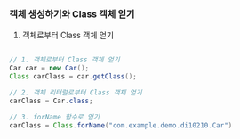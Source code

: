 ### 객체 생성하기와 Class 객체 얻기
1. 객체로부터 Class 객체 얻기

```java

// 1. 객체로부터 Class 객체 얻기
Car car = new Car();
Class carClass = car.getClass();

// 2. 객체 리터럴로부터 Class 객체 얻기
carClass = Car.class;

// 3. forName 함수로 얻기
carClass = Class.forName("com.example.demo.di10210.Car")
```
